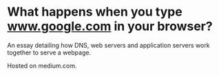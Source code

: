 # What happens when you type www.google.com in your browser?

An essay detailing how DNS, web servers and application servers work together to
serve a webpage.

Hosted on medium.com.

